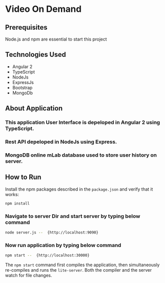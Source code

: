# Video On Demand

## Prerequisites

Node.js and npm are essential to start this project

## Technologies Used
* Angular 2
* TypeScript
* NodeJs 
* ExpressJs
* Bootstrap
* MongoDb

## About Application
### This application User Interface is depeloped in Angular 2 using TypeScript.
### Rest API depeloped in NodeJs using Express.
### MongoDB online mLab database used to store user history on server.

## How to Run

Install the npm packages described in the `package.json` and verify that it works:

```bash
npm install
```
### Navigate to server Dir and start server by typing below command
```bash
node server.js --  {http://localhost:9090}
```
### Now run application by typing below command

```bash
npm start --  {http://localhost:30000}
```
The `npm start` command first compiles the application, 
then simultaneously re-compiles and runs the `lite-server`.
Both the compiler and the server watch for file changes.

